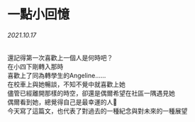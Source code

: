 # 一點小回憶  
###### 2021.10.17
還記得第一次喜歡上一個人是何時吧？  
在小四下剛轉入那時  
喜歡上了同為轉學生的Angeline......  
在校車上與她暢談，不知不覺中就喜歡上她    
儘管已經離開那樣的時空，卻還是偶爾希望在社區一隅遇見她  
偶爾看到她，總覺得自己是最幸運的人🙂  
今天寫了這篇文，也代表了對過去的一種紀念與對未來的一種展望
